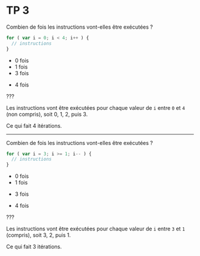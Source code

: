 # TP 3

Combien de fois les instructions vont-elles être exécutées ?

```js
for ( var i = 0; i < 4; i++ ) {
  // instructions
}
```

- 0 fois
- 1 fois
- 3 fois
* 4 fois

???

Les instructions vont être exécutées pour chaque valeur de `i` entre `0` et `4` (non compris), soit 0, 1, 2, puis 3.

Ce qui fait 4 itérations.

---

Combien de fois les instructions vont-elles être exécutées ?

```js
for ( var i = 3; i >= 1; i-- ) {
  // instructions
}
```

- 0 fois
- 1 fois
* 3 fois
- 4 fois

???

Les instructions vont être exécutées pour chaque valeur de `i` entre `3` et `1` (compris), soit 3, 2, puis 1.

Ce qui fait 3 itérations.
